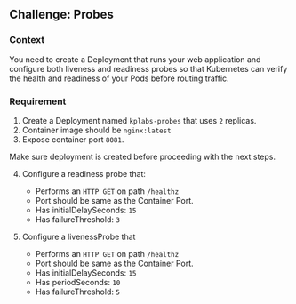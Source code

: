 ## Challenge: Probes

### Context
You need to create a Deployment that runs your web application and configure both liveness and readiness probes so that Kubernetes can verify the health and readiness of your Pods before routing traffic.

### Requirement

1. Create a Deployment named `kplabs-probes` that uses `2` replicas.
2. Container image should be `nginx:latest`
3. Expose container port `8081`.

Make sure deployment is created before proceeding with the next steps.

4. Configure a readiness probe that:
     - Performs an `HTTP GET` on path `/healthz`
     - Port should be same as the Container Port.
     - Has initialDelaySeconds: `15`
     - Has failureThreshold: `3`

5. Configure a livenessProbe that
    - Performs an `HTTP GET` on path `/healthz`
    - Port should be same as the Container Port.
    - Has initialDelaySeconds: `15`
    - Has periodSeconds: `10`
    - Has failureThreshold: `5`
